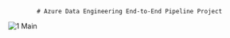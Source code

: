             # Azure Data Engineering End-to-End Pipeline Project
![1  Main](https://github.com/user-attachments/assets/c3ae66a9-1257-4d64-b5ae-2f217b6b7963)
